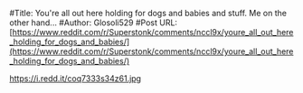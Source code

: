 #Title: You're all out here holding for dogs and babies and stuff. Me on the other hand...
#Author: Glosoli529
#Post URL: [https://www.reddit.com/r/Superstonk/comments/nccl9x/youre_all_out_here_holding_for_dogs_and_babies/](https://www.reddit.com/r/Superstonk/comments/nccl9x/youre_all_out_here_holding_for_dogs_and_babies/)


https://i.redd.it/coq7333s34z61.jpg